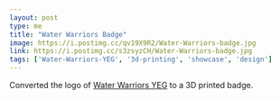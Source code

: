 ```yaml
---
layout: post
type: me
title: "Water Warriors Badge"
image: https://i.postimg.cc/qv19X9R2/Water-Warriors-badge.jpg
link: https://i.postimg.cc/s3zsyzCH/Water-Warriors-badge.jpg
tags: ['Water-Warriors-YEG', '3d-printing', 'showcase', 'design']
---
```

Converted the logo of [Water Warriors YEG](https://www.waterwarriorsyeg.com/) to a 3D printed badge.
